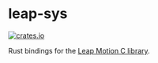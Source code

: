 # leap-sys

[![crates.io](https://img.shields.io/crates/v/leap-sys.svg)](https://crates.io/crates/leap-sys)

Rust bindings for the [Leap Motion C library](https://developer.leapmotion.com/documentation/).
